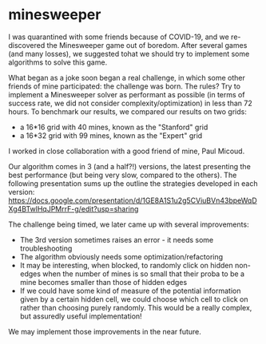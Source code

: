 # minesweeper

I was quarantined with some friends because of COVID-19, and we re-discovered the Minesweeper game out of boredom. 
After several games (and many losses), we suggested tohat we should try to implement some algorithms to solve this game.

What began as a joke soon began a real challenge, in which some other friends of mine participated: the challenge was born.
The rules? Try to implement a Minesweeper solver as performant as possible (in terms of success rate, we did not consider complexity/optimization) in less than 72 hours.
To benchmark our results, we compared our results on two grids:
* a 16\*16 grid with 40 mines, known as the "Stanford" grid
* a 16\*32 grid with 99 mines, known as the "Expert" grid


I worked in close collaboration with a good friend of mine, Paul Micoud.

Our algorithm comes in 3 (and a half?!) versions, the latest presenting the best performance (but being very slow, compared to the others). The following presentation sums up the outline the strategies developed in each version: https://docs.google.com/presentation/d/1GE8A1S1u2g5CViuBVn43bpeWqDXg4BTwlHqJPMrrF-g/edit?usp=sharing


The challenge being timed, we later came up with several improvements:
* The 3rd version sometimes raises an error - it needs some troubleshooting
* The algorithm obviously needs some optimization/refactoring
* It may be interesting, when blocked, to randomly click on hidden non-edges when the number of mines is so small that their proba to be a mine becomes smaller than those of hidden edges
* If we could have some kind of measure of the potential information given by a certain hidden cell, we could choose which cell to click on rather than choosing purely randomly. This would be a really complex, but assuredly useful implementation!

We may implement those improvements in the near future.
